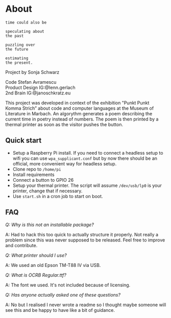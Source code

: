 # About

    time could also be

    speculating about
    the past

    puzzling over
    the future

    estimating
    the present.

Project by Sonja Schwarz

Code Stefan Avramescu  
Product Design IG:@lenn.gerlach  
2nd Brain IG:@janoschkratz.eu

This project was developed in context of the exhibition "Punkt Punkt Komma Strich” about code and computer languages at the Museum of Literature in Marbach. An algorythm generates a poem describing the current time in poetry instead of numbers. The poem is then printed by a thermal printer as soon as the visitor pushes the button.

## Quick start

-   Setup a Raspberry Pi install. If you need to connect a headless setup to wifi you can use `wpa_supplicant.conf` but by now there should be an official, more convenient way for headless setup.
-   Clone repo to `/home/pi`
-   Install requirements
-   Connect a button to GPIO 26
-   Setup your thermal printer. The script will assume `/dev/usb/lp0` is your printer, change that if necessary.
-   Use `start.sh` in a cron job to start on boot.

## FAQ

_Q: Why is this not an installable package?_

A: Had to hack this too quick to actually structure it properly. Not really a problem since this was never supposed to be released. Feel free to improve and contribute.

_Q: What printer should I use?_

A: We used an old Epson TM-T88 IV via USB.

_Q: What is OCRB Regular.ttf?_

A: The font we used. It's not included because of licensing.

_Q: Has anyone actually asked one of these questions?_

A: No but I realised I never wrote a readme so I thought maybe someone will see this and be happy to have like a bit of guidance.

